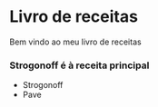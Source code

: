# Livro de receitas

Bem vindo ao meu livro de receitas

### Strogonoff é à receita principal

- Strogonoff
- Pave